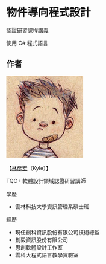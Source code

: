 # 物件導向程式設計

認證研習課程講義

使用 C# 程式語言

## 作者

![lyhcode](lyhcode.png)

【[林彥宏](http://lyhcode.info)（Kyle）】

TQC+ 軟體設計領域認證研習講師

學歷

* 雲林科技大學資訊管理系碩士班

經歷

* 現任創科資訊股份有限公司技術總監
* 創毅資訊股份有限公司
* 思創軟體設計工作室
* 雲科大程式語言教學實驗室



